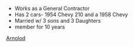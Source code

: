 * Works as a General Contractor
* Has 2 cars- 1954 Chevy 210 and a 1958 Chevy 
* Married w/ 3 sons and 3 Daughters
* member for 10 years

[Arnolod](../assets/Arnolod.jpg)    